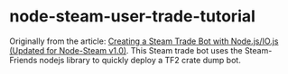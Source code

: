 node-steam-user-trade-tutorial
=========================

Originally from the article: [Creating a Steam Trade Bot with Node.js/IO.js (Updated for Node-Steam v1.0)](https://firepowered.org/developer/create-a-steam-trade-bot-with-nodejs-iojs-updated-for-node-steam-v1-0/).  This Steam trade bot uses the Steam-Friends nodejs library to quickly deploy a TF2 crate dump bot.
